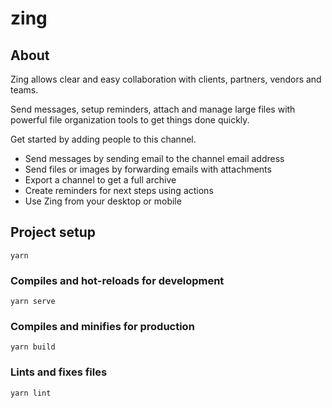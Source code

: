 # zing

## About

Zing allows clear and easy collaboration with clients, partners, vendors and teams.

Send messages, setup reminders, attach and manage large files with powerful file organization tools to get things done quickly.

Get started by adding people to this channel.

* Send messages by sending email to the channel email address
* Send files or images by forwarding emails with attachments
* Export a channel to get a full archive
* Create reminders for next steps using actions
* Use Zing from your desktop or mobile

## Project setup
```
yarn
```

### Compiles and hot-reloads for development
```
yarn serve
```

### Compiles and minifies for production
```
yarn build
```

### Lints and fixes files
```
yarn lint
```

